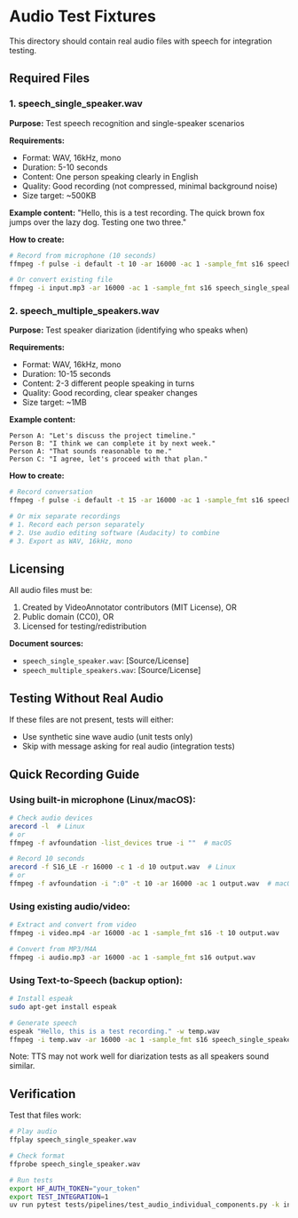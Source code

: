 # Audio Test Fixtures

This directory should contain real audio files with speech for integration testing.

## Required Files

### 1. speech_single_speaker.wav
**Purpose:** Test speech recognition and single-speaker scenarios

**Requirements:**
- Format: WAV, 16kHz, mono
- Duration: 5-10 seconds
- Content: One person speaking clearly in English
- Quality: Good recording (not compressed, minimal background noise)
- Size target: ~500KB

**Example content:**
"Hello, this is a test recording. The quick brown fox jumps over the lazy dog. Testing one two three."

**How to create:**
```bash
# Record from microphone (10 seconds)
ffmpeg -f pulse -i default -t 10 -ar 16000 -ac 1 -sample_fmt s16 speech_single_speaker.wav

# Or convert existing file
ffmpeg -i input.mp3 -ar 16000 -ac 1 -sample_fmt s16 speech_single_speaker.wav
```

### 2. speech_multiple_speakers.wav
**Purpose:** Test speaker diarization (identifying who speaks when)

**Requirements:**
- Format: WAV, 16kHz, mono
- Duration: 10-15 seconds
- Content: 2-3 different people speaking in turns
- Quality: Good recording, clear speaker changes
- Size target: ~1MB

**Example content:**
```
Person A: "Let's discuss the project timeline."
Person B: "I think we can complete it by next week."
Person A: "That sounds reasonable to me."
Person C: "I agree, let's proceed with that plan."
```

**How to create:**
```bash
# Record conversation
ffmpeg -f pulse -i default -t 15 -ar 16000 -ac 1 -sample_fmt s16 speech_multiple_speakers.wav

# Or mix separate recordings
# 1. Record each person separately
# 2. Use audio editing software (Audacity) to combine
# 3. Export as WAV, 16kHz, mono
```

## Licensing

All audio files must be:
1. Created by VideoAnnotator contributors (MIT License), OR
2. Public domain (CC0), OR
3. Licensed for testing/redistribution

**Document sources:**
- `speech_single_speaker.wav`: [Source/License]
- `speech_multiple_speakers.wav`: [Source/License]

## Testing Without Real Audio

If these files are not present, tests will either:
- Use synthetic sine wave audio (unit tests only)
- Skip with message asking for real audio (integration tests)

## Quick Recording Guide

### Using built-in microphone (Linux/macOS):
```bash
# Check audio devices
arecord -l  # Linux
# or
ffmpeg -f avfoundation -list_devices true -i ""  # macOS

# Record 10 seconds
arecord -f S16_LE -r 16000 -c 1 -d 10 output.wav  # Linux
# or
ffmpeg -f avfoundation -i ":0" -t 10 -ar 16000 -ac 1 output.wav  # macOS
```

### Using existing audio/video:
```bash
# Extract and convert from video
ffmpeg -i video.mp4 -ar 16000 -ac 1 -sample_fmt s16 -t 10 output.wav

# Convert from MP3/M4A
ffmpeg -i audio.mp3 -ar 16000 -ac 1 -sample_fmt s16 output.wav
```

### Using Text-to-Speech (backup option):
```bash
# Install espeak
sudo apt-get install espeak

# Generate speech
espeak "Hello, this is a test recording." -w temp.wav
ffmpeg -i temp.wav -ar 16000 -ac 1 -sample_fmt s16 speech_single_speaker.wav
```

Note: TTS may not work well for diarization tests as all speakers sound similar.

## Verification

Test that files work:
```bash
# Play audio
ffplay speech_single_speaker.wav

# Check format
ffprobe speech_single_speaker.wav

# Run tests
export HF_AUTH_TOKEN="your_token"
export TEST_INTEGRATION=1
uv run pytest tests/pipelines/test_audio_individual_components.py -k integration
```
